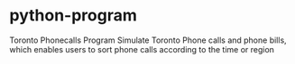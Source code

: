 # python-program
Toronto Phonecalls Program
Simulate Toronto Phone calls and phone bills, 
which enables users to sort phone calls according to the time or region
